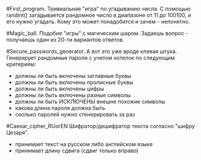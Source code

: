 #First_program.
Тривиальная "игра" по угадыванию числа.
С помощью randint() загадывается рандомное число в диапазоне от 11 до 100100, и его нужно угадать.
Кому это может понадобится и зачем - непонятно.

#Magic_ball.
Подобие "игры" с магическим шаром.
Задаешь вопрос - получаешь один из 20-ти вариантов ответов.

#Secure_passwords_generator.
А вот это уже вроде клевая штука.
Генерирует рандомные пароли с учетом хотелок по следующим критериям:
- должны ли быть включены заглавные буквы
- должны ли быть включены прописные буквы
- должны ли быть включены цифры
- должны ли быть включены разные символы
- должны ли быть ИСКЛЮЧЕНЫ внешне похожие символы
- какова длина пароля должна быть
- сколько паролей нужно сгенерировать за раз

#Caesar_cipher_RUorEN
Шифратор/дешифратор текста согласно "шифру Цезаря".
- принимает текст на русском либо английском языке
- принимает длину сдвига (сдвиг только вправо)

